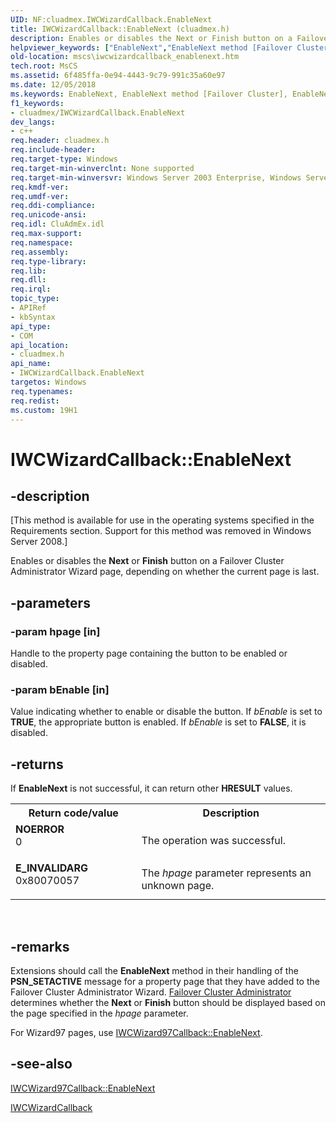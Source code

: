```yaml
---
UID: NF:cluadmex.IWCWizardCallback.EnableNext
title: IWCWizardCallback::EnableNext (cluadmex.h)
description: Enables or disables the Next or Finish button on a Failover Cluster Administrator Wizard page, depending on whether the current page is last.
helpviewer_keywords: ["EnableNext","EnableNext method [Failover Cluster]","EnableNext method [Failover Cluster]","IWCWizardCallback interface","IWCWizardCallback interface [Failover Cluster]","EnableNext method","IWCWizardCallback.EnableNext","IWCWizardCallback::EnableNext","_wolf_iwcwizardcallback_enablenext","cluadmex/IWCWizardCallback::EnableNext","mscs.iwcwizardcallback_enablenext"]
old-location: mscs\iwcwizardcallback_enablenext.htm
tech.root: MsCS
ms.assetid: 6f485ffa-0e94-4443-9c79-991c35a60e97
ms.date: 12/05/2018
ms.keywords: EnableNext, EnableNext method [Failover Cluster], EnableNext method [Failover Cluster],IWCWizardCallback interface, IWCWizardCallback interface [Failover Cluster],EnableNext method, IWCWizardCallback.EnableNext, IWCWizardCallback::EnableNext, _wolf_iwcwizardcallback_enablenext, cluadmex/IWCWizardCallback::EnableNext, mscs.iwcwizardcallback_enablenext
f1_keywords:
- cluadmex/IWCWizardCallback.EnableNext
dev_langs:
- c++
req.header: cluadmex.h
req.include-header: 
req.target-type: Windows
req.target-min-winverclnt: None supported
req.target-min-winversvr: Windows Server 2003 Enterprise, Windows Server 2003 Datacenter
req.kmdf-ver: 
req.umdf-ver: 
req.ddi-compliance: 
req.unicode-ansi: 
req.idl: CluAdmEx.idl
req.max-support: 
req.namespace: 
req.assembly: 
req.type-library: 
req.lib: 
req.dll: 
req.irql: 
topic_type:
- APIRef
- kbSyntax
api_type:
- COM
api_location:
- cluadmex.h
api_name:
- IWCWizardCallback.EnableNext
targetos: Windows
req.typenames: 
req.redist: 
ms.custom: 19H1
---
```


# IWCWizardCallback::EnableNext


## -description


<p class="CCE_Message">[This method is available for use in the operating systems specified in the Requirements 
    section. Support for this method was removed in Windows Server 2008.]

Enables or disables the <b>Next</b> or <b>Finish</b> button on a 
    Failover Cluster Administrator Wizard page, depending on whether the current page is last.


## -parameters




### -param hpage [in]

Handle to the property page containing the button to be enabled or disabled.


### -param bEnable [in]

Value indicating whether to enable or disable the button. If <i>bEnable</i> is set to 
       <b>TRUE</b>, the appropriate button is enabled. If <i>bEnable</i> is set 
       to <b>FALSE</b>, it is disabled.


## -returns



If <b>EnableNext</b> is not successful, it 
       can return other <b>HRESULT</b> values.

<table>
<tr>
<th>Return code/value</th>
<th>Description</th>
</tr>
<tr>
<td width="40%">
<dl>
<dt><b>NOERROR</b></dt>
<dt>0</dt>
</dl>
</td>
<td width="60%">
The operation was successful.

</td>
</tr>
<tr>
<td width="40%">
<dl>
<dt><b>E_INVALIDARG</b></dt>
<dt>0x80070057</dt>
</dl>
</td>
<td width="60%">
The <i>hpage</i> parameter represents an unknown page.

</td>
</tr>
</table>
 




## -remarks



Extensions should call the <b>EnableNext</b> 
     method in their handling of the <b>PSN_SETACTIVE</b> message for a property page that 
     they have added to the Failover Cluster Administrator Wizard. 
     <a href="https://docs.microsoft.com/previous-versions/windows/desktop/mscs/cluster-administrator">Failover Cluster Administrator</a> determines whether 
     the <b>Next</b> or <b>Finish</b> button should be displayed based on 
     the page specified in the <i>hpage</i> parameter.

For Wizard97 pages, use 
     <a href="https://docs.microsoft.com/previous-versions/windows/desktop/api/cluadmex/nf-cluadmex-iwcwizard97callback-enablenext">IWCWizard97Callback::EnableNext</a>.




## -see-also




<a href="https://docs.microsoft.com/previous-versions/windows/desktop/api/cluadmex/nf-cluadmex-iwcwizard97callback-enablenext">IWCWizard97Callback::EnableNext</a>



<a href="https://docs.microsoft.com/previous-versions/windows/desktop/api/cluadmex/nn-cluadmex-iwcwizardcallback">IWCWizardCallback</a>
 

 

